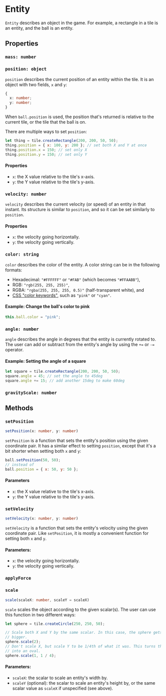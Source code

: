 # Entity

`Entity` describes an object in the game. For example, a rectangle in a tile is
an entity, and the ball is an entity.

## Properties

### `mass: number`

### `position: object`

`position` describes the current position of an entity within the tile. It is an
object with two fields, `x` and `y`:

```ts
{
  x: number;
  y: number;
}
```

When `ball.position` is used, the position that's returned is relative to the
current tile, or the tile that the ball is on.

There are multiple ways to set `position`:

```js
let thing = tile.createRectangle(200, 200, 50, 50);
thing.position = { x: 100, y: 200 }; // set both X and Y at once
thing.position.x = 150; // set only X
thing.position.y = 150; // set only Y
```

#### Properties

- `x`: the X value relative to the tile's x-axis.
- `y`: the Y value relative to the tile's y-axis.

### `velocity: number`

`velocity` describes the current velocity (or speed) of an entity in that
instant. Its structure is similar to `position`, and so it can be set similarly
to `position`.

#### Properties

- `x`: the velocity going horizontally.
- `y`: the velocity going vertically.

### `color: string`

`color` describes the color of the entity. A color string can be in the
following formats:

- Hexadecimal: `"#FFFFFF"` or `"#FAB"` (which becomes `"#FFAABB"`),
- RGB: `"rgb(255, 255, 255)"`,
- RGBA: `"rgba(255, 255, 255, 0.5)"` (half-transparent white), and
- [CSS "color keywords"](https://www.w3.org/wiki/CSS/Properties/color/keywords),
  such as `"pink"` or `"cyan"`.

#### Example: Change the ball's color to pink

```js
this.ball.color = "pink";
```

### `angle: number`

`angle` describes the angle in degrees that the entity is currently rotated to.
The user can add or subtract from the entity's angle by using the `+=` or `-=`
operator.

#### Example: Setting the angle of a square

```js
let square = tile.createRectangle(200, 200, 50, 50);
square.angle = 45; // set the angle to 45deg
square.angle += 15; // add another 15deg to make 60deg
```

### `gravityScale: number`

## Methods

### `setPosition`

```ts
setPosition(x: number, y: number)
```

`setPosition` is a function that sets the entity's position using the given
coordinate pair. It has a similar effect to setting `position`, except that it's
a bit shorter when setting both `x` and `y`:

```js
ball.setPosition(50, 50);
// instead of
ball.position = { x: 50, y: 50 };
```

#### Parameters

- `x`: the X value relative to the tile's x-axis.
- `y`: the Y value relative to the tile's y-axis.

### `setVelocity`

```ts
setVelocity(x: number, y: number)
```

`setVelocity` is a function that sets the entity's velocity using the given
coordinate pair. Like `setPosition`, it is mostly a convenient function for
setting both `x` and `y`.

#### Parameters:

- `x`: the velocity going horizontally.
- `y`: the velocity going vertically.

### `applyForce`

### `scale`

```ts
scale(scaleX: number, scaleY = scaleX)
```

`scale` scales the object according to the given scalar(s). The user can use
this function in two different ways:

```js
let sphere = tile.createCircle(250, 250, 50);

// Scale both X and Y by the same scalar. In this case, the sphere gets 2x
// bigger.
sphere.scale(2);
// Don't scale X, but scale Y to be 1/4th of what it was. This turns the sphere
// into an oval.
sphere.scale(1, 1 / 4);
```

#### Parameters:

- `scaleX`: the scalar to scale an entity's width by.
- `scaleY` (optional): the scalar to scale an entity's height by, or the same
  scalar value as `scaleX` if unspecified (see above).
